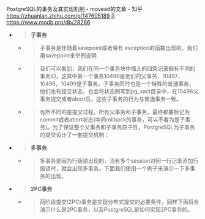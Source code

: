 
PostgreSQL的事务及其实现机制 - movead的文章 - 知乎 https://zhuanlan.zhihu.com/p/147605189 || https://www.modb.pro/db/28286
- > **子事务**
  * > 子事务是伴随着savepoint或者带有 exception的函数出现的，我们用savepoint来举例说明
  * > 我们可以看到，我们在同一个事务块中插入的四条记录拥有不同的事务ID，这其中第一个事务10496是他们的父事务，10497，10498，10499是子事务。子事务同时也是一个特殊的普通事务，他们也有提交状态，也会将状态刷写到pg_xact目录中，在10496父事务提交或者abort后，这些子事务的行为与普通事务一致。
  * > 有所不同的是提交过程。所有父事务和子事务，最终都要标记为commit或者abort状态(中间rollback的事务，可以不看为是子事务)。为了保证整个父事务和子事务原子性，PostgreSQL为子事务的提交设计了一套提交机制：
- > **多事务**
  * > 多事务是因为行级锁出现的，当有多个session对同一行记录添加行级锁时，就会出现多事务。下面我们使用一个例子来演示一下多事务的出现。
- > **2PC事务**
  * > 两阶段提交(2PC)事务是实现分布式提交的必要条件，同样下面将会演示什么是2PC事务，以及PostgreSQL是如何实现2PC事务的。
